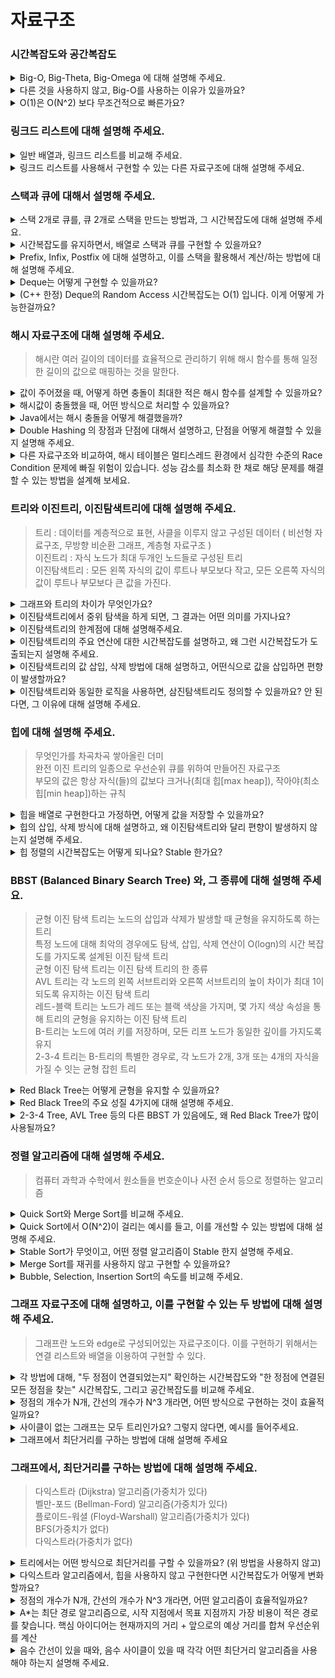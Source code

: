 # 자료구조
### 시간복잡도와 공간복잡도
<details>
<summary>Big-O, Big-Theta, Big-Omega 에 대해 설명해 주세요.</summary>
<div>

- Big-O 표기법은 최악의 경우 시간 복잡도를 나타내며, 알고리짐의 성능을 이해하는데 중요한 도구
- Big-Theta 표기법은 알고리즘의 평균적인 경우의 시간 복잡도
- Big Omega 표기법은 최선의 경우의 시간 복잡도

</div>
</details>
<details>
<summary>다른 것을 사용하지 않고, Big-O를 사용하는 이유가 있을까요?</summary>
<div>

- 알고리즘의 최악의 경우를 생각해야 함

</div>
</details>
<details>
<summary>O(1)은 O(N^2) 보다 무조건적으로 빠른가요?</summary>
<div>

- O(1)는 데이터 크기와 상관없이 일정한 시간이 걸리는 알고리즘
- O(N^2)는 데이터가 많아질 수록 처리시간이 급수적으로 늘어나는 알고리즘
- 데이터가 적다면 일정 수준까지 O(N^2)가 빠르거나 차이 적을 수는 있지만 데이터 양이 많아진다면 차이는 유의미하게 벌어져 O(1)가 훨씬 빠르다는걸 알 수 있다.

</div>
</details>

### 링크드 리스트에 대해 설명해 주세요.
<details>
<summary>일반 배열과, 링크드 리스트를 비교해 주세요.</summary>
<div>

- 배열은 정적자료 구조이며 index로 임의의 접근이 가능하다는 장점이 있어 접근과 탐색이 용이
- 링크드 리스트는 동적 자료구조로 크기를 정할 필요 없으며 노가 존재하여 노드 안에 데이터가 있고, 다음 데이터를 가르키는 주소를 가짐
- 크기의 제한이 없어 데이터 추가, 삭제가 자유롭지만 임의로 접근하는 것이 불가능하여 데이터를 탐색할 때 순차적으로 접근해야함

</div>
</details>

<details>
<summary>링크드 리스트를 사용해서 구현할 수 있는 다른 자료구조에 대해 설명해 주세요.</summary>
<div>

- 링크드 리스트로 구현할 수 있는 자료구조는 대부분 만들 수 있다. 대표적으로 스택이나 큐가 있다.
- 스택 : Last In Fist Out을 하는 자료구조
- 큐 : First In Fist Out을 하는 자료구조

</div>
</details>

### 스택과 큐에 대해서 설명해 주세요.
<details>
<summary>스택 2개로 큐를, 큐 2개로 스택을 만드는 방법과, 그 시간복잡도에 대해 설명해 주세요.</summary>
<div></div>
</details>
<details>
<summary> 시간복잡도를 유지하면서, 배열로 스택과 큐를 구현할 수 있을까요?</summary>
<div></div>
</details>
<details>
<summary>Prefix, Infix, Postfix 에 대해 설명하고, 이를 스택을 활용해서 계산/하는 방법에 대해 설명해 주세요.</summary>
<div>

- Prefix : 연산자를 먼저 표시하고 연산에 필요한 피연산자를 나중에 표기하는 방법이다. (+AB)
- Infix : 연산자를 두 피연산자 사이에 표기하는 방법으로 가장 일반적으로 사용되는 표현 방법이다. (A+B)
- Postfix : 피연산자를 먼저 표시하고 연산자를 나중에 표시하는 방법이다. (AB+)

</div>
</details>
<details>
<summary>Deque는 어떻게 구현할 수 있을까요?</summary>
<div></div>
</details>
<details>
<summary>(C++ 한정) Deque의 Random Access 시간복잡도는 O(1) 입니다. 이게 어떻게 가능한걸까요?</summary>
<div></div>
</details>

### 해시 자료구조에 대해 설명해 주세요.
> 해시란 여러 길이의 데이터를 효율적으로 관리하기 위해 해시 함수를 통해 일정한 길이의 값으로 매핑하는 것을 말한다.
<details>
<summary>값이 주어졌을 때, 어떻게 하면 충돌이 최대한 적은 해시 함수를 설계할 수 있을까요?</summary>
<div>

- Division Method :
값을 버킷 사이즈로 나누어 나머지를 전체 버킷사이즈에서 뺀값으로 사용, 이 때 버킷사이즈는 소수를 사용하고 2의 제곱수와 먼 값을 사용하는 것이 좋다.
- Digit Folding :
값이 문자열일 때 아스키코드로 바꿔 합한 값을 사용, 이때 버킷사이즈를 넘어갈 수 있기 때문에 Divison Method를 함께 사용
- Multiplication Method :
floor(k*A mod 1) * m의 식을 사용한다. A는 0과 1사이의 실수 m은 2의 제곱수를 사용한다.
- Univiersal Hashing :
여러 해시함수를 무작위로 사용한다.
</div>
</details>

<details>
<summary>해시값이 충돌했을 때, 어떤 방식으로 처리할 수 있을까요?</summary>
<div>

- Chaning :
연결리스트를 사용해 중복된 값을 저장한다.
- Open Addressing :
인덱스가 중복되었다면 다른 빈 인덱스를 찾아 저장하는 방법
    - linear probing :
가장 가까운 빈 인덱스를 사용
    - quadratic probing :
2의 제곱수로 탐색하여 빈 인덱스를 사용
    - double hashing probing :
빈 인덱스를 찾을 때 까지 해시 함수를 사용하여 탐색
</div>
</details>

<details>
<summary>Java에서는 해시 충돌을 어떻게 해결했을까?</summary>
<div>

- jdk7까지는 linked list를 사용한 separate chaning을 활용.
- jdk8에서 linked list와 red black tree를 혼용한 separate chaining을 활용.
- 충돌을 한 key-value쌍이 적을때는 linked list로 작동을 한다.
- 충돌을 한 key-value쌍이 특정 임계치에 도달하면 red black tree로 작동을 한다.
</div>
</details>

<details>
<summary>Double Hashing 의 장점과 단점에 대해서 설명하고, 단점을 어떻게 해결할 수 있을지 설명해 주세요.</summary>
<div>

- 장점 : 클러스터링에 영향을 받지 않음
- 단점 : 연산량이 많음, 캐쉬의 효율이 가장 좋지 않음
- primary clustering : 특정 영역에 원소가 몰리는 현상
- secondary clustering : 여러 개의 원소가 동일한 초기 해시 값을 갖는 현상
</div>
</details>

<details>
<summary>다른 자료구조와 비교하여, 해시 테이블은 멀티스레드 환경에서 심각한 수준의 Race Condition 문제에 빠질 위험이 있습니다. 성능 감소를 최소화 한 채로 해당 문제를 해결할 수 있는 방법을 설계해 보세요.</summary>
<div>

- Race Condition(경쟁 상태) 혹은 경쟁 조건이라고도 불리우며 로 둘 이상의 스레드, 프로세스 그외 작업들이 공유 자원(변수, 메모리, 파일 등)에 대해 동시에 접근할 때 누가 언제 데이터를 읽거나 쓰느냐에 따라 결과가 달라질 수 있는 문제것입니다
- 해결방법
    - 상호배제(Mutual exclusion) : 스레드가 공유 변수 또는 공유 스레드를 사용하는 경우 다른 스레드가 동일한 작업을 수행하지 못하도록 배제한다.
    - 프로세스 동기화(Synchronize the process) : 한번에 하나의 프로세스만 공유데이터에 액세스할 수 있도록 한다.
</details>

### 트리와 이진트리, 이진탐색트리에 대해 설명해 주세요.

> 트리 : 데이터를 계층적으로 표현, 사클을 이루지 않고 구성된 데이터 ( 비선형 자료구조, 무방향 비순환 그래프, 계층형 자료구조 )  
> 이진트리 : 자식 노드가 최대 두개인 노드들로 구성된 트리  
> 이진탐색트리 : 모든 왼쪽 자식의 값이 루트나 부모보다 작고, 모든 오른쪽 자식의 값이 루트나 부모보다 큰 값을 가진다.

<details>
<summary>그래프와 트리의 차이가 무엇인가요?</summary>
<div>

- 그래프는 부모-자식 관계가 없지만 트리는 계층형 구조를 가지고 있다
- 들다 노드와 노드간을 연결하는 간선으로 구성된 자료구조
- 트리는 한개의 경로만 가지고 그래프는 두개이상의 경로가 가능
</div>
</details>
<details>
<summary>이진탐색트리에서 중위 탐색을 하게 되면, 그 결과는 어떤 의미를 가지나요?</summary>
<div>

- 중위 순회 : 왼쪽 자식, 노드, 오른쪽 자식 순서로 방문하는 순회 방법
- 트리에 있는 데이터가 정렬된 순서대로 결과가 나옵니다. 
- 오름차순의 형태

</div>
</details>
<details>
<summary>이진탐색트리의 한계점에 대해 설명해주세요.</summary>
<div>

- 편향트리의 경우 링크드 리스트와 같은 형태가 된다.
- 균형 잡힌 트리가 만들어지도록 조건을 설정해야 한다.
</div>
</details>
<details>
<summary>이진탐색트리의 주요 연산에 대한 시간복잡도를 설명하고, 왜 그런 시간복잡도가 도출되는지 설명해 주세요.</summary>
<div>

- 찾고자하는 값과 현재 루트 노드의 값 비교 ->타겟 값이 더 크다면 오른쪽 서브 트리로 ->타겟 값이 더 작다면 왼쪽 서브 트리로
- 포화 트리인 경우 최악의 상황에서는 트리의 높이만큼 탐색하기 때문에 O(logn)
- 편향 트리인 경우 트리의 높이는 n이 되므로, O(n)의 시간 복잡도를 가진다
</div>
</details>
<details>
<summary>이진탐색트리의 값 삽입, 삭제 방법에 대해 설명하고, 어떤식으로 값을 삽입하면 편향이 발생할까요?</summary>
<div>

- 삽입 연산은 새로운 노드를 삽입할 위치를 찾는 과정과 그 위치에 노드를 추가하는 과정으로 구성됨
- 새로운 노드를 삽입할 위치를 찾아야 하기 때문에 탐색과 동일한 시간복잡도를 가짐
- 포화트리 편향트리 O(logn)
- 자식 두 개인 노드를 삭제하는 경우가 최악 시간복잡도
- 삭제할 노드를 찾고 해당 자식 노드도 찾아야 하는 경우이고 최대 시간복잡도는 O(logn)으로 동일
- 오름차순, 내림차순으로 값을 삽입하면 편향이 발생함
</div>
</details>
<details>
<summary>이진탐색트리와 동일한 로직을 사용하면, 삼진탐색트리도 정의할 수 있을까요? 안 된다면, 그 이유에 대해 설명해 주세요.</summary>
<div>

- 동일한 로직을 사용하면 삼진탐색트리를 정의할 수 없음
- 삼진탐색트리는 이진탐색트리와 달리, 3개 구간으로 나눠지므로 중간 자식의 값을 지정하는 방법을 어떻게 하냐에 딸라 달라지기 때문에 정의할 수 없음

</div>
</details>

### 힙에 대해 설명해 주세요.
> 무엇인가를 차곡차곡 쌓아올린 더미  
> 완전 이진 트리의 일종으로 우선순위 큐를 위하여 만들어진 자료구조  
> 부모의 값은 항상 자식(들)의 값보다 크거나(최대 힙[max heap]), 작아야(최소 힙[min heap])하는 규칙
<details>
<summary>힙을 배열로 구현한다고 가정하면, 어떻게 값을 저장할 수 있을까요?</summary>
</details>
<details>
<summary>힙의 삽입, 삭제 방식에 대해 설명하고, 왜 이진탐색트리와 달리 편향이 발생하지 않는지 설명해 주세요.</summary>
</details>
<details>
<summary>힙 정렬의 시간복잡도는 어떻게 되나요? Stable 한가요?</summary>
</details>

### BBST (Balanced Binary Search Tree) 와, 그 종류에 대해 설명해 주세요.
> 균형 이진 탐색 트리는 노드의 삽입과 삭제가 발생할 때 균형을 유지하도록 하는 트리  
> 특정 노드에 대해 최악의 경우에도 탐색, 삽입, 삭제 연산이 O(logn)의 시간 복잡도를 가지도록 설계된 이진 탐색 트리  
> 균형 이진 탐색 트리는 이진 탐색 트리의 한 종류  
> AVL 트리는 각 노드의 왼쪽 서브트리와 오른쪽 서브트리의 높이 차이가 최대 1이 되도록 유지하는 이진 탐색 트리  
> 레드-블랙 트리는 노드가 레드 또는 블랙 색상을 가지며, 몇 가지 색상 속성을 통해 트리의 균형을 유지하는 이진 탐색 트리  
> B-트리는 노드에 여러 키를 저장하며, 모든 리프 노드가 동일한 깊이를 가지도록 유지  
> 2-3-4 트리는 B-트리의 특별한 경우로, 각 노드가 2개, 3개 또는 4개의 자식을 가질 수 잇는 균형 잡힌 트리
<details>
<summary>Red Black Tree는 어떻게 균형을 유지할 수 있을까요?</summary>
<div>

- 리프노드에서 루트노드까지 가는 경로에서 만나는 검은색 노드의 개수가 같다.
</div>
</details>
<details>
<summary>Red Black Tree의 주요 성질 4가지에 대해 설명해 주세요.</summary>
<div>

- 루트 노드는 검은색이다.
- 모든 리프(null lif)는 검은색이다.
- 빨간색 노드의 자식은 검은색이다.
- 모든 리프노드에서 black depth 는 같다.
</div>
</details>
<details>
<summary>2-3-4 Tree, AVL Tree 등의 다른 BBST 가 있음에도, 왜 Red Black Tree가 많이 사용될까요?</summary>
<div>

- 삽입, 삭제 작업 시 균형을 맞추기 위한 작업 횟수가 적다.
- 각 노드당 색깔을 표현하는 데 단 1bit의 저장공간만 필요하다.
- 언제 회전에 의해 균형을 잡아햐 하는지가 쉽게 판별된다.
- 이진 탐색 트리의 함수를 거의 그대로 사용한다.
</div>
</details>

### 정렬 알고리즘에 대해 설명해 주세요.
> 컴퓨터 과학과 수학에서 원소들을 번호순이나 사전 순서 등으로 정렬하는 알고리즘
<details>
<summary>Quick Sort와 Merge Sort를 비교해 주세요.</summary>
<div>

* 퀵 정렬 : 분할 정복 (Devide and Conquer) 기법과 재귀 알고리즘을 이용한 정렬 알고리즘
* 병함 정렬 : 퀵 정렬과 마찬가지로 분할 정복 방법을 통해 정렬이다. 퀵 정렬과 비슷하지만 안정 정렬

* 부분 배열의 구획 : 나뉘어진 배열은 여러 비율로 나뉜다. vs	배열은 항상 반으로 나뉜다.
* 최악의 경우 시간복잡도 : O(n^2) vs O(nlogn)
* 사용 용도 : 작은 크기의 배열에서 잘 동작 vs 어떤 크기의 Dataset에서도 적절히 동작
* 효율성 : 작은 크기 Dataset에서는 병합 정렬보다 빠르다. vs 큰 Dataset에서는 퀵 정렬보다 빠르다.
* 정렬 방식 : 내부 정렬 vs 외부 정렬
* 별도 저장 공간 : 불 필요 vs 필요
* Stable : X(그러나 구현 방식에 따라 가능) vs O
</div>
</details>

<details>
<summary>Quick Sort에서 O(N^2)이 걸리는 예시를 들고, 이를 개선할 수 있는 방법에 대해 설명해 주세요.</summary>
<div>

* 오름차순 혹은 내림차순으로 정렬되어 파티션이 나뉘지 않는 경우
* 중간값과 맨 앞값을 서로 스왑해주면 어느정도 개선이 가능
</div>
</details>

<details>
<summary>Stable Sort가 무엇이고, 어떤 정렬 알고리즘이 Stable 한지 설명해 주세요.</summary>
<div>

* stable sort란 중복된 값이 있을 시 이 순서가 변경되지 않는 정렬을 의미한다. insertion sort, merge sort, bubble sort, counting sort가 있다.
</div>
</details>

<details>
<summary>Merge Sort를 재귀를 사용하지 않고 구현할 수 있을까요?</summary>
<div>

* 큐를 이용하여 구현할 수 있다.
</div>
</details>

<details>
<summary>Bubble, Selection, Insertion Sort의 속도를 비교해 주세요.</summary>
<div>

* 시간복잡도는 모두 O(n^2)
</div>
</details>

### 그래프 자료구조에 대해 설명하고, 이를 구현할 수 있는 두 방법에 대해 설명해 주세요.
> 그래프란 노드와 edge로 구성되어있는 자료구조이다. 이를 구현하기 위해서는 연결 리스트와 배열을 이용하여 구현할 수 있다.
<details>
<summary>각 방법에 대해, "두 정점이 연결되었는지" 확인하는 시간복잡도와 "한 정점에 연결된 모든 정점을 찾는" 시간복잡도, 그리고 공간복잡도를 비교해 주세요.</summary>
<div>

</div>
</details>

<details>
<summary>정점의 개수가 N개, 간선의 개수가 N^3 개라면, 어떤 방식으로 구현하는 것이 효율적일까요?</summary>
<div>

</div>
</details>

<details>
<summary>사이클이 없는 그래프는 모두 트리인가요? 그렇지 않다면, 예시를 들어주세요.</summary>
<div>

</div>
</details>

<details>
<summary>그래프에서 최단거리를 구하는 방법에 대해 설명해 주세요</summary>
<div>

* 그래프에서 최단거리 알고리즘은 다양하게 있음. 다익스트라 알고리즘, 벨만-포드 알고리즘, BFS 등이 있음
* BFS는 가중치가 모두 없거나 모두 동일한 경우, 다익스트라나 밸만포드의 경우는 가중치가 있는 * 그래프에서 최단거리 구할때 용이함. 벨만포드는 특히 음의 가중치를 처리할 때 유용함.
</div>
</details>

### 그래프에서, 최단거리를 구하는 방법에 대해 설명해 주세요.
> 다익스트라 (Dijkstra) 알고리즘(가중치가 있다)  
> 벨만-포드 (Bellman-Ford) 알고리즘(가중치가 있다)  
> 플로이드-워셜 (Floyd-Warshall) 알고리즘(가중치가 있다)  
> BFS(가중치가 없다)  
> 다익스트라(가중치가 없다)  
<details>
<summary>트리에서는 어떤 방식으로 최단거리를 구할 수 있을까요? (위 방법을 사용하지 않고)</summary>
<div>

* LCA 사용
</div>
</details>
<details>
<summary>다익스트라 알고리즘에서, 힙을 사용하지 않고 구현한다면 시간복잡도가 어떻게 변화할까요?</summary>
<div>

|구현 방식 | 시간복잡도 | 비고|  
|힙 사용 안 함 | O(V2+E)O(V^2 + E)O(V2+E) | 노드 수(V)가 작을 때 적합|  
|힙 (우선순위 큐) 사용 | O((V+E)log⁡V)O((V + E) \log V)O((V+E)logV) | 일반적으로 효율적|
</div>
</details>
<details>
<summary>정점의 개수가 N개, 간선의 개수가 N^3 개라면, 어떤 알고리즘이 효율적일까요?</summary>
<div>

단일 출발점 최단 경로만 구하고 싶다면:  
→ 다익스트라 (힙 미사용도 괜찮음)  
→ 어차피 
𝑂
(
𝑁
3
)
O(N 
3
 )이므로 힙의 장점이 크게 부각되지 않음
모든 정점 쌍 최단 경로가 필요하다면:  
→ 플로이드–워셜이 가독성, 구현 난이도 면에서 우수
</div>
</details>
<details>
<summary>A*는 최단 경로 알고리즘으로, 시작 지점에서 목표 지점까지 가장 비용이 적은 경로를 찾습니다.
핵심 아이디어는 현재까지의 거리 + 앞으로의 예상 거리를 합쳐 우선순위를 계산</summary>
<div>

* A* 알고리즘 : A*는 최단 경로 알고리즘으로, 시작 지점에서 목표 지점까지 가장 비용이 적은 경로를 찾습니다.
* 평가 함수
𝑓(𝑛)=𝑔(𝑛)+ℎ(𝑛)
* g(n): 시작점에서 현재 노드 n까지의 실제 비용
* h(n): 목표까지의 예상 비용 (휴리스틱)
→ 이게 A*의 핵심!  

| 항목         | 다익스트라                          | A* 알고리즘                                      |
|--------------|-------------------------------------|--------------------------------------------------|
| 휴리스틱 사용 | ❌ 사용하지 않음                     | ✅ 사용함                                         |
| 우선순위     | 실제 거리 `g(n)`                    | 실제 거리 `g(n)` + 추정 거리 `h(n)`              |
| 성능         | 최단 경로 보장, 느릴 수 있음        | 최단 경로 보장, 빠를 수 있음                     |
| 최적성       | 항상 최적                           | 휴리스틱이 적절하면 최적                         |
| 사용처       | 일반 그래프 탐색                    | 목표가 명확한 탐색 (예: 지도, 게임 AI 등)        |

A* 알고리즘 특징  
✅ 다익스트라보다 빠를 수 있음  
✅ 목표가 있는 탐색에 특화  
✅ 휴리스틱을 잘 짜야 함  
✅ 최적 경로 보장 가능 (단, 휴리스틱이 낙관적일 때)  
</div>
</details>

<details>
<summary>음수 간선이 있을 때와, 음수 사이클이 있을 때 각각 어떤 최단거리 알고리즘을 사용해야 하는지 설명해 주세요.</summary>
<div>

## 상황별 요약

| 상황                      | 가능한 간선 | 특징                                        | 사용 가능한 알고리즘        |
|---------------------------|--------------|---------------------------------------------|------------------------------|
| ✅ 음수 간선만 있음        | 음수 허용     | 최단 경로는 정의 가능                         | **벨만–포드 알고리즘**         |
| ❌ 음수 사이클 있음        | 음수 사이클   | 최단 경로가 무한히 작아짐 (−∞), 정의 불가능     | **최단 경로 정의 불가, 탐지만 가능** |
| ✅ 양수 간선만 있음        | 양수만 허용   | 가장 일반적인 상황                           | **다익스트라, A\*, BFS 등**     |

### 음수 간선이 있을 때 (음수 사이클은 없음)

- 다익스트라는 사용 불가
  - 이미 방문한 노드가 나중에 더 짧은 거리로 갱신될 수 있어 오류 발생
- **벨만–포드 알고리즘**
  - 시간 복잡도: `O(V * E)`
  - 음수 간선을 허용하면서도 **정확한 최단 거리 계산** 가능
  - 동시에 **음수 사이클 탐지** 기능도 포함됨

---

### 음수 사이클이 있을 때

- **최단 경로가 무한히 작아지기 때문에 정의 자체가 불가능**
  - 예: 어떤 노드에서 출발해 음수 사이클을 계속 돌면 비용이 계속 감소
- **벨만–포드로 탐지 가능**
  - 반복 중에도 거리 갱신이 계속 발생하면 음수 사이클 존재

---

### 양수 간선만 있을 때

- 이 경우는 다익스트라, A\*, BFS (가중치 1) 등 다양한 알고리즘 사용 가능
- 일반적으로 가장 빠르고 효율적인 상황

---
</div>
</details>
